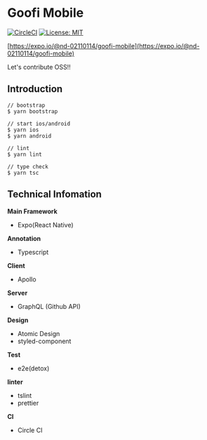 # Goofi Mobile
[![CircleCI](https://circleci.com/gh/nd-02110114/goofi-mobile/tree/master.svg?style=svg)](https://circleci.com/gh/nd-02110114/goofi-mobile/tree/master)
[![License: MIT](https://img.shields.io/github/license/nd-02110114/goofi-mobile.svg)](https://opensource.org/licenses/MIT)

[https://expo.io/@nd-02110114/goofi-mobile](https://expo.io/@nd-02110114/goofi-mobile)

Let's contribute OSS!!

## Introduction

```
// bootstrap
$ yarn bootstrap

// start ios/android
$ yarn ios
$ yarn android

// lint
$ yarn lint

// type check
$ yarn tsc
```

## Technical Infomation

**Main Framework**

- Expo(React Native)

**Annotation**

- Typescript

**Client**

- Apollo

**Server**

- GraphQL (Github API)

**Design**

- Atomic Design
- styled-component

**Test**

- e2e(detox)

**linter**

- tslint
- prettier

**CI**

- Circle CI
